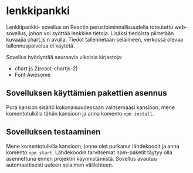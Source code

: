 # lenkkipankki
Lenkkipankki- sovellus on Reactin perustoiminnallisuudella toteutettu web-sovellus, johon voi syöttää lenkkien tietoja.  Lisäksi tiedoista piirretään kuvaajia chart.js:n avulla. Tiedot tallennetaan selaimeen, verkossa olevaa tallennuspalvelua ei käytetä.

Sovellus hyödyntää seuraavia ulkoisia kirjastoja:
* chart.js 2(react-chartjs-2)
* Font Awesome

## Sovelluksen käyttämien pakettien asennus

Pura kansion sisältö kokonaisuudessaan valitsemaasi kansioon, mene komentotulkilla tähän kansioon ja anna komento `npm install`.  

## Sovelluksen testaaminen

Mene komentotulkilla kansioon, jonne olet purkanut lähdekoodit ja anna komento `npm start`. Lähdekoodin tarvitsemat npm-paketit täytyy olla asennettuna ennen projektin käynnistämistä. Sovellus avautuu automaattisesti uuteen selaimen välilehteen.   
